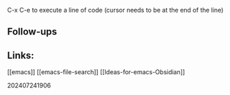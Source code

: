
C-x C-e to execute a line of code (cursor needs to be at the end of the line)


## Follow-ups


## Links: 
[[emacs]]
[[emacs-file-search]]
[[Ideas-for-emacs-Obsidian]]


202407241906
